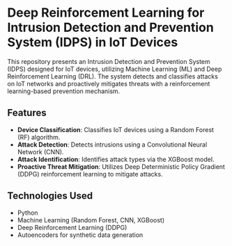 # Deep Reinforcement Learning for Intrusion Detection and Prevention System (IDPS) in IoT Devices

This repository presents an Intrusion Detection and Prevention System (IDPS) designed for IoT devices, utilizing Machine Learning (ML) and Deep Reinforcement Learning (DRL). The system detects and classifies attacks on IoT networks and proactively mitigates threats with a reinforcement learning-based prevention mechanism.

## Features

- **Device Classification**: Classifies IoT devices using a Random Forest (RF) algorithm.
- **Attack Detection**: Detects intrusions using a Convolutional Neural Network (CNN).
- **Attack Identification**: Identifies attack types via the XGBoost model.
- **Proactive Threat Mitigation**: Utilizes Deep Deterministic Policy Gradient (DDPG) reinforcement learning to mitigate attacks.

## Technologies Used

- Python
- Machine Learning (Random Forest, CNN, XGBoost)
- Deep Reinforcement Learning (DDPG)
- Autoencoders for synthetic data generation


